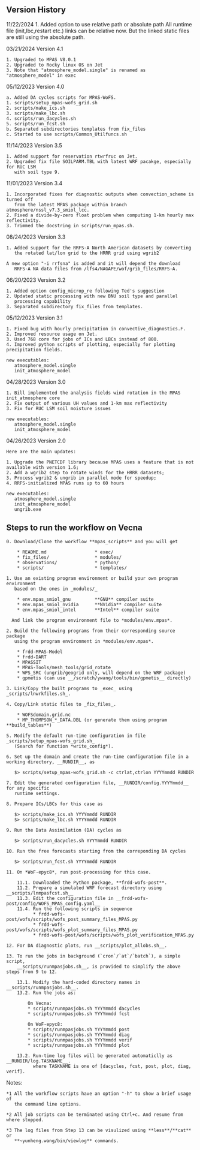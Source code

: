 ## Version History

11/22/2024 
    1. Added option to use relative path or absolute path
       All runtime file (init,lbc,restart etc.) links can be relative now.
       But the linked static files are still using the absolute path.

03/21/2024 Version 4.1

    1. Upgraded to MPAS V8.0.1
    2. Upgraded to Rocky linux OS on Jet
    3. Note that "atmosphere_model.single" is renamed as "atmosphere_model" in exec

05/12/2023 Version 4.0

    a. Added DA cycles scripts for MPAS-WoFS.
	1. scripts/setup_mpas-wofs_grid.sh
	2. scripts/make_ics.sh
	3. scripts/make_lbc.sh
	4. scripts/run_dacycles.sh
	5. scripts/run_fcst.sh
    b. Separated subdirectories templates from fix_files
    c. Started to use scripts/Common_Utilfuncs.sh

11/14/2023 Version 3.5

    1. Added support for reservation rtwrfruc on Jet.
    2. Upgraded fix file SOILPARM.TBL with latest WRF pacakge, especially for RUC LSM
       with soil type 9.

11/01/2023 Version 3.4

    1. Incorporated fixes for diagnostic outputs when convection_scheme is turned off
       from the latest MPAS package within branch atmosphere/nssl_v7.3_smiol_lcc.
    2. Fixed a divide-by-zero float problem when computing 1-km hourly max reflectivity.
    3. Trimmed the docstring in scripts/run_mpas.sh.

08/24/2023 Version 3.3

    1. Added support for the RRFS-A North American datasets by converting
       the rotated lat/lon grid to the HRRR grid using wgrib2

    A new option "-i rrfsna" is added and it will depend the download
       RRFS-A NA data files from /lfs4/NAGAPE/wof/grib_files/RRFS-A.

06/20/2023 Version 3.2

    1. Added option config_microp_re following Ted's suggestion
    2. Updated static processing with new BNU soil type and parallel
       processing capability
    3. Separated subdirectory fix_files from templates.

05/12/2023 Version 3.1

    1. Fixed bug with hourly precipitation in convective_diagnostics.F.
    2. Improved resource usage on Jet.
    3. Used 768 core for jobs of ICs and LBCs instead of 800.
    4. Improved python scripts of plotting, especially for plotting precipitation fields.

    new executables:
       atmosphere_model.single
       init_atmosphere_model

04/28/2023 Version 3.0

    1. Bill implemented the analysis fields wind rotation in the MPAS init_atmosphere core
    2. Fix output of various UH values and 1-km max reflectivity
    3. Fix for RUC LSM soil moisture issues

    new executables:
       atmosphere_model.single
       init_atmosphere_model

04/26/2023 Version 2.0

    Here are the main updates:

    1. Upgrade the PNETCDF library because MPAS uses a feature that is not available with version 1.6;
    2. Add a wgrib2 step to rotate winds for the HRRR datasets;
    3. Process wgrib2 & ungrib in parallel mode for speedup;
    4. RRFS-initialized MPAS runs up to 60 hours

    new executables:
       atmosphere_model.single
       init_atmosphere_model
       ungrib.exe

## Steps to run the workflow on Vecna

    0. Download/Clone the workflow **mpas_scripts** and you will get

        * README.md                  * exec/
        * fix_files/                 * modules/
        * observations/              * python/
        * scripts/                   * templates/

    1. Use an existing program environment or build your own program environment
       based on the ones in _modules/_

        * env.mpas_smiol_gnu         **GNU** compiler suite
        * env.mpas_smiol_nvidia      **NVidia** compiler suite
        * env.mpas_smiol_intel       **Intel** compiler suite

      And link the program environment file to *modules/env.mpas*.

    2. Build the following programs from their corresponding source package
       using the program environment in *modules/env.mpas*.

        * frdd-MPAS-Model
        * frdd-DART
        * MPASSIT
        * MPAS-Tools/mesh_tools/grid_rotate
        * WPS_SRC (ungrib/geogrid only, will depend on the WRF package)
        * gpmetis (can use __/scratch/ywang/tools/bin/gpmetis__ directly)

    3. Link/Copy the built programs to _exec_ using _scripts/lnwrkfiles.sh_.

    4. Copy/Link static files to _fix_files_.

        * WOFSdomain.grid.nc
        * MP_THOMPSON_*_DATA.DBL (or generate them using program **build_tables**)

    5. Modify the default run-time configuration in file _scripts/setup_mpas-wofs_grid.sh_
       (Search for function *write_config*).

    6. Set up the domain and create the run-time configuration file in a working directory, __RUNDIR__, as

       $> scripts/setup_mpas-wofs_grid.sh -c ctrlat,ctrlon YYYYmmdd RUNDIR

    7. Edit the generated configuration file, __RUNDIR/config.YYYYmmdd__ for any specific
       runtime settings.

    8. Prepare ICs/LBCs for this case as

       $> scripts/make_ics.sh YYYYmmdd RUNDIR
       $> scripts/make_lbc.sh YYYYmmdd RUNDIR

    9. Run the Data Assimilation (DA) cycles as

       $> scripts/run_dacycles.sh YYYYmmdd RUNDIR

    10. Run the free forecasts starting from the correponding DA cycles

       $> scripts/run_fcst.sh YYYYmmdd RUNDIR

    11. On *WoF-epyc8*, run post-processing for this case.

        11.1. Downloaded the Python package, **frdd-wofs-post**.
        11.2. Prepare a simulated WRF forecast directory using __scripts/lnmpasfcst.sh__
        11.3. Edit the configuration file in __frdd-wofs-post/config/WOFS_MPAS_config.yaml__
        11.4. Run the following scripts in sequence
              * frdd-wofs-post/wofs/scripts/wofs_post_summary_files_MPAS.py
              * frdd-wofs-post/wofs/scripts/wofs_plot_summary_files_MPAS.py
              * frdd-wofs-post/wofs/scripts/wofs_plot_verification_MPAS.py

    12. For DA diagnostic plots, run __scripts/plot_allobs.sh__.

    13. To run the jobs in background (`cron`/`at`/`batch`), a simple script,
        __scripts/runmpasjobs.sh__, is provided to simplify the above steps from 9 to 12.

        13.1. Modify the hard-coded directory names in __scripts/runmpasjobs.sh__.
        13.2. Run the jobs as:

            On Vecna:
            * scripts/runmpasjobs.sh YYYYmmdd dacycles
            * scripts/runmpasjobs.sh YYYYmmdd fcst

            On WoF-epyc8:
            * scripts/runmpasjobs.sh YYYYmmdd post
            * scripts/runmpasjobs.sh YYYYmmdd diag
            * scripts/runmpasjobs.sh YYYYmmdd verif
            * scripts/runmpasjobs.sh YYYYmmdd plot

        13.2. Run-time log files will be generated automaticlly as __RUNDIR/log.TASKNAME__.
              where TASKNAME is one of [dacycles, fcst, post, plot, diag, verif].

Notes:

    *1 All the workflow scripts have an option "-h" to show a brief usage of
       the command line options.

    *2 All job scripts can be terminated using Ctrl+c. And resume from where stopped.

    *3 The log files from Step 13 can be visulized using **less**/**cat** or
       **~yunheng.wang/bin/viewlog** commands.
